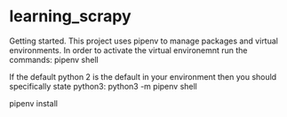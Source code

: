 # learning_scrapy

Getting started.
This project uses pipenv to manage packages and virtual environments.
In order to activate the virtual environemnt run the commands:
pipenv shell

If the default python 2 is the default in your environment then you should
specifically state python3:
python3 -m pipenv shell

pipenv install
